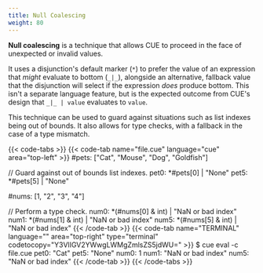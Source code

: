 ```yaml
---
title: Null Coalescing
weight: 80
---
```


**Null coalescing** is a technique that allows CUE to proceed in the face of
unexpected or invalid values.

It uses a disjunction's default marker (`*`) to prefer the value of an
expression that *might* evaluate to bottom (`_|_`),
alongside an alternative, fallback value that the disjunction will select if
the expression *does* produce bottom.
This isn't a separate language feature, but is the expected outcome from CUE's
design that `_|_ | value` evaluates to `value`.

This technique can be used to guard against situations such as list indexes
being out of bounds.
It also allows for type checks, with a fallback in the case of a type mismatch.

{{< code-tabs >}}
{{< code-tab name="file.cue" language="cue" area="top-left" >}}
#pets: ["Cat", "Mouse", "Dog", "Goldfish"]

// Guard against out of bounds list indexes.
pet0: *#pets[0] | "None"
pet5: *#pets[5] | "None"

#nums: [1, "2", "3", "4"]

// Perform a type check.
num0: *(#nums[0] & int) | "NaN or bad index"
num1: *(#nums[1] & int) | "NaN or bad index"
num5: *(#nums[5] & int) | "NaN or bad index"
{{< /code-tab >}}
{{< code-tab name="TERMINAL" language="" area="top-right" type="terminal" codetocopy="Y3VlIGV2YWwgLWMgZmlsZS5jdWU=" >}}
$ cue eval -c file.cue
pet0: "Cat"
pet5: "None"
num0: 1
num1: "NaN or bad index"
num5: "NaN or bad index"
{{< /code-tab >}}
{{< /code-tabs >}}
